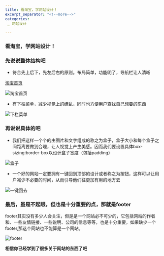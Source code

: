 ```yaml
---
title: 看淘宝，学网站设计！
excerpt_separator: "<!--more-->"
categories:
 _ 网站设计
 
---
```

### 看淘宝，学网站设计！
<!--more-->

### 先说说整体结构吧
-  符合先上后下，先左后右的原则。布局简单，功能明了，导航栏让人清晰

[淘宝首页](https://www.taobao.com/?spm=a2e0b.20350158.1581860521.1.7440468azN3qOw&pid=mm_26632258_3504122_32538762&union_lens=recoveryid%3A201_11.87.177.220_3156513_1610617968482%3Bprepvid%3A201_11.87.177.220_3156513_1610617968482&clk1=d525fd1e5a588687a5414f4c1a842114)

![淘宝首页](/sawgfrvg/pengdanmin/tree/pp/assets/images/taobaoshouye.png)

- 有下栏菜单，减少视觉上的缭乱，同时也方便用户查找自己想要的东西

![下栏菜单](/sawgfrvg/pengdanmin/tree/pp/assets/images/xialancaidan.jpg)

### 再说说具体的吧
- 我们把这样一个个的由图片和文字组成的称之为盒子，盒子大小和每个盒子之间距离要做到合理，让人视觉上产生美感。因而我们要设置具体box-sizing:border-box以设计盒子宽度（包括padding）

![盒子](/sawgfrvg/pengdanmin/tree/pp/assets/images/hezi.png)

- 一个好的网站一定要拥有一键回到顶部的设计或者称之为按钮，这样可以让用户减少不必要的时间，从而引导他们往更加有用的地方去

![一键回去](/sawgfrvg/pengdanmin/tree/pp/assets/images/yijianghuiqu.png)

### 最后，虽是不起眼，但也是十分重要的点，那就是footer

footer其实没有多少人会关注，但是是一个网站必不可少的，它包括网站的作者和、一些友情链接、一些说明、公司的信息等等，也是十分重要，如果缺少一个footer,那这个网站也不能算是一个网站。

![footer](/sawgfrvg/pengdanmin/tree/pp/assets/images/footer.png)

**相信你已经学到了很多关于网站的东西了吧**